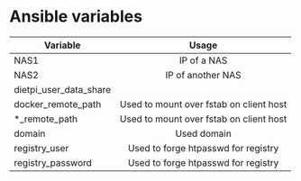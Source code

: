 # Ansible variables

| Variable | Usage |
|----------|:---------:|
| NAS1 | IP of a NAS |
| NAS2 | IP of another NAS |
| dietpi_user_data_share |  |
| docker_remote_path | Used to mount over fstab on client host |
| *_remote_path | Used to mount over fstab on client host |
| domain | Used domain |
| registry_user | Used to forge htpasswd for registry |
| registry_password | Used to forge htpasswd for registry |
